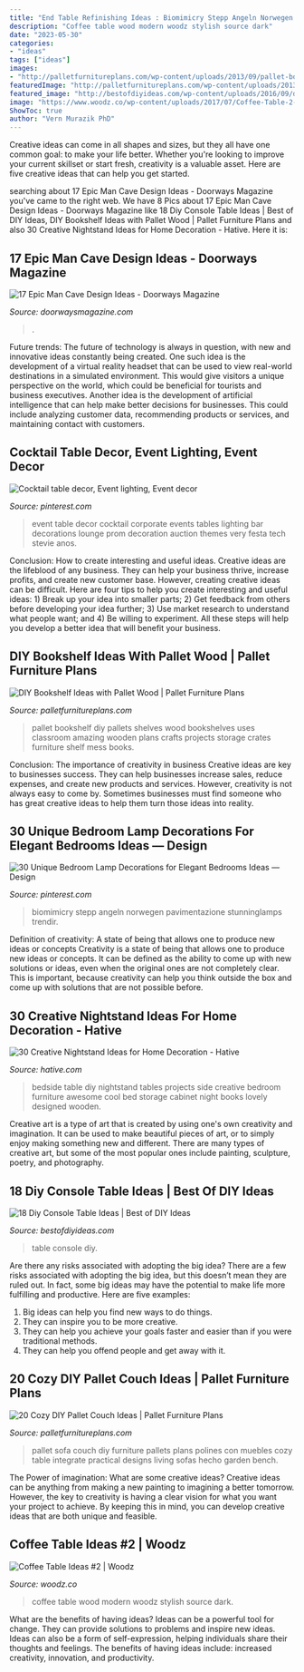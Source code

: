 ```yaml
---
title: "End Table Refinishing Ideas : Biomimicry Stepp Angeln Norwegen Pavimentazione Stunninglamps Trendir"
description: "Coffee table wood modern woodz stylish source dark"
date: "2023-05-30"
categories:
- "ideas"
tags: ["ideas"]
images:
- "http://palletfurnitureplans.com/wp-content/uploads/2013/09/pallet-bookshelf-4.jpg"
featuredImage: "http://palletfurnitureplans.com/wp-content/uploads/2013/12/pallet-couch-10.jpg"
featured_image: "http://bestofdiyideas.com/wp-content/uploads/2016/09/diy-vintage-console-table.jpg"
image: "https://www.woodz.co/wp-content/uploads/2017/07/Coffee-Table-2-WOODZ-11.jpg"
ShowToc: true
author: "Vern Murazik PhD"
---
```



Creative ideas can come in all shapes and sizes, but they all have one common goal: to make your life better. Whether you're looking to improve your current skillset or start fresh, creativity is a valuable asset. Here are five creative ideas that can help you get started.

	

		
searching about 17 Epic Man Cave Design Ideas - Doorways Magazine you've came to the right web. We have 8 Pics about 17 Epic Man Cave Design Ideas - Doorways Magazine like 18 Diy Console Table Ideas | Best of DIY Ideas, DIY Bookshelf Ideas with Pallet Wood | Pallet Furniture Plans and also 30 Creative Nightstand Ideas for Home Decoration - Hative. Here it is:
		
    
## 17 Epic Man Cave Design Ideas - Doorways Magazine

<img loading=lazy src="https://www.doorwaysmagazine.com/wp-content/uploads/sports_ranch_man_cave.jpg" onerror="this.onerror=null;this.src='https://tse3.mm.bing.net/th?id=OIP.qDrQrBUaD53MvH_dyYxZGAHaE7&amp;pid=15.1';" alt="17 Epic Man Cave Design Ideas - Doorways Magazine">

_Source: doorwaysmagazine.com_

>. 

	

Future trends:
The future of technology is always in question, with new and innovative ideas constantly being created. One such idea is the development of a virtual reality headset that can be used to view real-world destinations in a simulated environment. This would give visitors a unique perspective on the world, which could be beneficial for tourists and business executives. Another idea is the development of artificial intelligence that can help make better decisions for businesses. This could include analyzing customer data, recommending products or services, and maintaining contact with customers.

    
## Cocktail Table Decor, Event Lighting, Event Decor

<img loading=lazy src="https://i.pinimg.com/736x/61/c9/8c/61c98c2acc58787d7bdcc5c866a253ae--corporate-events-decor-event-decor.jpg" onerror="this.onerror=null;this.src='https://tse2.mm.bing.net/th?id=OIP.KwQSYkQV0SdrbI9FqrJoaQHaLK&amp;pid=15.1';" alt="Cocktail table decor, Event lighting, Event decor">

_Source: pinterest.com_

>event table decor cocktail corporate events tables lighting bar decorations lounge prom decoration auction themes very festa tech stevie anos. 

	

Conclusion: How to create interesting and useful ideas.
Creative ideas are the lifeblood of any business. They can help your business thrive, increase profits, and create new customer base. However, creating creative ideas can be difficult. Here are four tips to help you create interesting and useful ideas: 1) Break up your idea into smaller parts; 2) Get feedback from others before developing your idea further; 3) Use market research to understand what people want; and 4) Be willing to experiment. All these steps will help you develop a better idea that will benefit your business.

    
## DIY Bookshelf Ideas With Pallet Wood | Pallet Furniture Plans

<img loading=lazy src="http://palletfurnitureplans.com/wp-content/uploads/2013/09/pallet-bookshelf-4.jpg" onerror="this.onerror=null;this.src='https://tse3.mm.bing.net/th?id=OIP.G9brGzUQ9FtzQf_DmUiO5gHaJ6&amp;pid=15.1';" alt="DIY Bookshelf Ideas with Pallet Wood | Pallet Furniture Plans">

_Source: palletfurnitureplans.com_

>pallet bookshelf diy pallets shelves wood bookshelves uses classroom amazing wooden plans crafts projects storage crates furniture shelf mess books. 

	

Conclusion: The importance of creativity in business
Creative ideas are key to businesses success. They can help businesses increase sales, reduce expenses, and create new products and services. However, creativity is not always easy to come by. Sometimes businesses must find someone who has great creative ideas to help them turn those ideas into reality.

    
## 30 Unique Bedroom Lamp Decorations For Elegant Bedrooms Ideas — Design

<img loading=lazy src="https://i.pinimg.com/736x/da/f2/96/daf296cd8b80bd1ed93ddd82dda938da.jpg" onerror="this.onerror=null;this.src='https://tse4.mm.bing.net/th?id=OIP.tooan-zWo3dqLbXgE9A0XQHaJ3&amp;pid=15.1';" alt="30 Unique Bedroom Lamp Decorations for Elegant Bedrooms Ideas — Design">

_Source: pinterest.com_

>biomimicry stepp angeln norwegen pavimentazione stunninglamps trendir. 

	

Definition of creativity: A state of being that allows one to produce new ideas or concepts
Creativity is a state of being that allows one to produce new ideas or concepts. It can be defined as the ability to come up with new solutions or ideas, even when the original ones are not completely clear. This is important, because creativity can help you think outside the box and come up with solutions that are not possible before.

    
## 30 Creative Nightstand Ideas For Home Decoration - Hative

<img loading=lazy src="https://hative.com/wp-content/uploads/2014/06/nightstand-ideas/12-night-stand-ideas.jpg" onerror="this.onerror=null;this.src='https://tse3.mm.bing.net/th?id=OIP.i-WmWbvAXQsNV8NQzuYPawHaLH&amp;pid=15.1';" alt="30 Creative Nightstand Ideas for Home Decoration - Hative">

_Source: hative.com_

>bedside table diy nightstand tables projects side creative bedroom furniture awesome cool bed storage cabinet night books lovely designed wooden. 

	

Creative art is a type of art that is created by using one's own creativity and imagination. It can be used to make beautiful pieces of art, or to simply enjoy making something new and different. There are many types of creative art, but some of the most popular ones include painting, sculpture, poetry, and photography.

    
## 18 Diy Console Table Ideas | Best Of DIY Ideas

<img loading=lazy src="http://bestofdiyideas.com/wp-content/uploads/2016/09/diy-vintage-console-table.jpg" onerror="this.onerror=null;this.src='https://tse2.mm.bing.net/th?id=OIP.6TFyxGtDyehh9D8tG8MRCAHaLH&amp;pid=15.1';" alt="18 Diy Console Table Ideas | Best of DIY Ideas">

_Source: bestofdiyideas.com_

>table console diy. 

	

Are there any risks associated with adopting the big idea?
There are a few risks associated with adopting the big idea, but this doesn’t mean they are ruled out. In fact, some big ideas may have the potential to make life more fulfilling and productive. Here are five examples: 
1. Big ideas can help you find new ways to do things.
2. They can inspire you to be more creative.
3. They can help you achieve your goals faster and easier than if you were traditional methods.
4. They can help you offend people and get away with it.

    
## 20 Cozy DIY Pallet Couch Ideas | Pallet Furniture Plans

<img loading=lazy src="http://palletfurnitureplans.com/wp-content/uploads/2013/12/pallet-couch-10.jpg" onerror="this.onerror=null;this.src='https://tse1.mm.bing.net/th?id=OIP.M6XeCUNiT7mSOOX3YNcdVgHaJ7&amp;pid=15.1';" alt="20 Cozy DIY Pallet Couch Ideas | Pallet Furniture Plans">

_Source: palletfurnitureplans.com_

>pallet sofa couch diy furniture pallets plans polines con muebles cozy table integrate practical designs living sofas hecho garden bench. 

	

The Power of imagination: What are some creative ideas?
Creative ideas can be anything from making a new painting to imagining a better tomorrow. However, the key to creativity is having a clear vision for what you want your project to achieve. By keeping this in mind, you can develop creative ideas that are both unique and feasible.

    
## Coffee Table Ideas #2 | Woodz

<img loading=lazy src="https://www.woodz.co/wp-content/uploads/2017/07/Coffee-Table-2-WOODZ-11.jpg" onerror="this.onerror=null;this.src='https://tse1.mm.bing.net/th?id=OIP.y3F0yE6QWCgcDO86C2SH8gHaGb&amp;pid=15.1';" alt="Coffee Table Ideas #2 | Woodz">

_Source: woodz.co_

>coffee table wood modern woodz stylish source dark. 

	

What are the benefits of having ideas?
Ideas can be a powerful tool for change. They can provide solutions to problems and inspire new ideas. Ideas can also be a form of self-expression, helping individuals share their thoughts and feelings. The benefits of having ideas include: increased creativity, innovation, and productivity.

